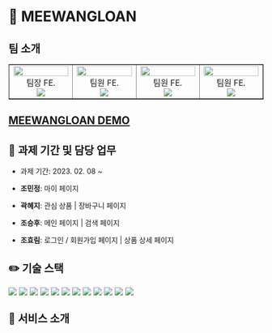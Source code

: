 # 🤑 MEEWANGLOAN

## 팀 소개

<table border>
  <tbody>
    <tr>
      <td align="center" width="200px">
        <img width="100%" src="https://avatars.githubusercontent.com/u/113992260?v=4"  alt=""/><br />
        팀장 FE.<br/>
        <a href="https://github.com/quokka-eating-carrots">
          <img src="https://img.shields.io/badge/조민정-000?style=flat-round&logo=GitHub&logoColor=white"/>
        </a>
      </td>
      <td align="center" width="200px">
        <img width="100%" src="https://avatars.githubusercontent.com/u/98737388?v=4"  alt=""/><br />
        팀원 FE.<br/>
        <a href="https://github.com/Hyetoria">
          <img src="https://img.shields.io/badge/곽혜지-000?style=flat-round&logo=GitHub&logoColor=white"/>
        </a>
      </td>
      <td align="center" width="200px">
        <img width="100%" src="https://avatars.githubusercontent.com/u/37996446?v=4"  alt=""/>
        팀원 FE.<br/>
        <a href="https://github.com/whtmdgn1409">
          <img src="https://img.shields.io/badge/조승후-000?style=flat-round&logo=GitHub&logoColor=white"/>
        </a>
      </td>
      <td align="center" width="200px">
        <img width="100%" src="https://avatars.githubusercontent.com/u/103406196?v=4"  alt=""/>
        팀원 FE.<br/>
        <a href="https://github.com/hyorimcho">
          <img src="https://img.shields.io/badge/조효림-000?style=flat-round&logo=GitHub&logoColor=white"/>
        </a>
      </td>
     </tr>
  </tbody>
</table>

## [MEEWANGLOAN DEMO](https://meewangloan.netlify.app/)

## 📅 과제 기간 및 담당 업무

- 과제 기간: 2023. 02. 08 ~

- **조민정**: 마이 페이지
- **곽혜지**: 관심 상품 | 장바구니 페이지
- **조승후**: 메인 페이지 | 검색 페이지
- **조효림**: 로그인 / 회원가입 페이지 | 상품 상세 페이지

## ✏️ 기술 스택

<div style="display: flex; gap: 5px; flex-wrap: wrap;">
  <img src="https://img.shields.io/badge/Vite-646CFF?style=for-the-badge&logo=Vite&logoColor=white"/>
  <img src="https://img.shields.io/badge/.ENV-ECD53F?style=for-the-badge&logo=.ENV&logoColor=black"/>
  <img src="https://img.shields.io/badge/Axios-5A29E4?style=for-the-badge&logo=Axios&logoColor=white"/>
  <img src="https://img.shields.io/badge/TypeScript-3178C6?style=for-the-badge&logo=TypeScript&logoColor=white"/>
  <img src="https://img.shields.io/badge/React-61DAFB?style=for-the-badge&logo=React&logoColor=black"/>
  <img src="https://img.shields.io/badge/React Router-CA4245?style=for-the-badge&logo=React Router&logoColor=white"/>
  <img src="https://img.shields.io/badge/Redux-674ABC?style=for-the-badge&logo=Redux&logoColor=white"/>
  <img src="https://img.shields.io/badge/Tailwind CSS-06B6D4?style=for-the-badge&logo=Tailwind CSS&logoColor=white"/>
  <img src="https://img.shields.io/badge/React Hook Form-EC5990?style=for-the-badge&logo=React Hook Form&logoColor=white"/>
    <img src="https://img.shields.io/badge/DaisyUI-5A0EF8?style=for-the-badge&logo=DaisyUI&logoColor=white"/>
  <img src="https://img.shields.io/badge/Prettier-F7B93E?style=for-the-badge&logo=Prettier&logoColor=black"/>
  <img src="https://img.shields.io/badge/ESLint-4B32C3?style=for-the-badge&logo=ESLint&logoColor=white"/>
</div>

## 🛒 서비스 소개
